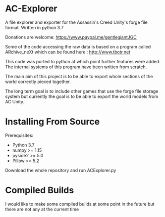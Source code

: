 # AC-Explorer
A file explorer and exporter for the Assassin's Creed Unity's forge file format. Written in python 3.7

Donations are welcome: https://www.paypal.me/gentlegiantJGC

Some of the code accessing the raw data is based on a program called ARchive_neXt which can be found here : http://www.tbotr.net

This code was ported to python at which point further features were added. The internal systems of this program have been written from scratch.

The main aim of this project is to be able to export whole sections of the world correctly pieced together.

The long term goal is to include other games that use the forge file storage system but currently the goal is to be able to export the world models from AC Unity.

# Installing From Source
Prerequisites:
- Python 3.7
- numpy >= 1.15
- pyside2 >= 5.0
- Pillow >= 5.2

Download the whole repository and run ACExplorer.py

# Compiled Builds
I would like to make some compiled builds at some point in the future but there are not any at the current time
